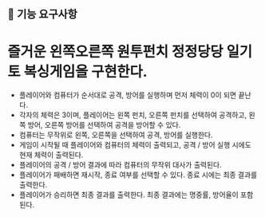 ## 🎯 기능 요구사항

# 즐거운 왼쪽오른쪽 원투펀치 정정당당 일기토 복싱게임을 구현한다.

- 플레이어와 컴퓨터가 순서대로 공격, 방어를 실행하며 먼저 체력이 0이 되면 끝난다.
- 각자의 체력은 3이며, 플레이어는 왼쪽 펀치, 오른쪽 펀치를 선택하여 공격하고, 왼쪽 방어, 오른쪽 방어를 선택하여 공격을 방어할 수 있다.
- 컴퓨터는 무작위로 왼쪽, 오른쪽을 선택하여 공격, 방어를 실행한다.
- 게임이 시작될 때 플레이어와 컴퓨터의 체력이 출력되고, 공격 / 방어 실행 시에도 현재 체력이 출력된다.
- 플레이어의 공격 / 방어 결과에 따라 컴퓨터의 무작위 대사가 출력된다.
- 플레이어가 패배하면 재시작, 종료 여부를 선택할 수 있다. 종료 시에는 최종 결과를 출력한다.
- 플레이어가 승리하면 최종 결과를 출력한다. 최종 결과에는 명중률, 방어율이 포함된다.
